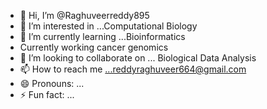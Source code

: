 - 👋 Hi, I’m @Raghuveerreddy895
- 👀 I’m interested in ...Computational Biology
- 🌱 I’m currently learning ...Bioinformatics
- Currently working cancer genomics
- 💞️ I’m looking to collaborate on ... Biological Data Analysis
- 📫 How to reach me ...reddyraghuveer664@gmail.com
- 😄 Pronouns: ...
- ⚡ Fun fact: ...

<!---
Raghuveerreddy895/Raghuveerreddy895 is a ✨ special ✨ repository because its `README.md` (this file) appears on your GitHub profile.
You can click the Preview link to take a look at your changes.
--->
